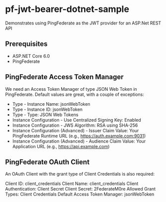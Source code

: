# pf-jwt-bearer-dotnet-sample

Demonstrates using PingFederate as the JWT provider for an ASP.Net REST API

## Prerequisites

* ASP.NET Core 6.0
* PingFederate

## PingFederate Access Token Manager

We need an Access Token Manager of type JSON Web Token in PingFederate.  Default values are great, with a couple of exceptions:

* Type - Instance Name: jsonWebToken
* Type - Instance ID: jsonWebToken
* Type - Type: JSON Web Tokens
* Instance Configuration - Use Centralized Signing Key: Enabled
* Instance Configuration - JWS Algorithm: RSA using SHA-256
* Instance Configuration (Advanced) - Issuer Claim Value: Your PingFederate Runtime URL (e.g., https://auth.example.com:9031)
* Instance Configuration (Advanced) - Audience Claim Value: Your Application URL (e.g., https://api.example.com)

## PingFederate OAuth Client

An OAuth Client with the grant type of Client Credentials is also required:

Client ID: client_credentials
Client Name: client_credentials
Client Authentication: Client Secret
Client Secret: 2FederateM0re
Allowed Grant Types: Client Credentials
Default Access Token Manager: jsonWebToken

